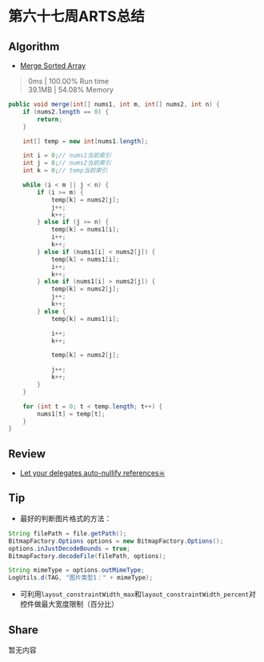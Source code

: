 # 第六十七周ARTS总结
## Algorithm
- [Merge Sorted Array](https://leetcode.com/problems/merge-sorted-array/)
> 0ms | 100.00% Run time  
> 39.1MB | 54.08% Memory
```java
public void merge(int[] nums1, int m, int[] nums2, int n) {
    if (nums2.length == 0) {
        return;
    }

    int[] temp = new int[nums1.length];

    int i = 0;// nums1当前索引
    int j = 0;// nums2当前索引
    int k = 0;// temp当前索引

    while (i < m || j < n) {
        if (i >= m) {
            temp[k] = nums2[j];
            j++;
            k++;
        } else if (j >= n) {
            temp[k] = nums1[i];
            i++;
            k++;
        } else if (nums1[i] < nums2[j]) {
            temp[k] = nums1[i];
            i++;
            k++;
        } else if (nums1[i] > nums2[j]) {
            temp[k] = nums2[j];
            j++;
            k++;
        } else {
            temp[k] = nums1[i];

            i++;
            k++;

            temp[k] = nums2[j];

            j++;
            k++;
        }
    }

    for (int t = 0; t < temp.length; t++) {
        nums1[t] = temp[t];
    }
}
```

## Review
- [Let your delegates auto-nullify references☠](https://medium.com/scalereal/let-your-delegates-auto-nullify-references-%EF%B8%8F-3ad6d8875497)

## Tip
+ 最好的判断图片格式的方法：
```java
String filePath = file.getPath();
BitmapFactory.Options options = new BitmapFactory.Options();
options.inJustDecodeBounds = true;
BitmapFactory.decodeFile(filePath, options);

String mimeType = options.outMimeType;
LogUtils.d(TAG, "图片类型1：" + mimeType);
```
+ 可利用`layout_constraintWidth_max`和`layout_constraintWidth_percent`对控件做最大宽度限制（百分比）

## Share
暂无内容